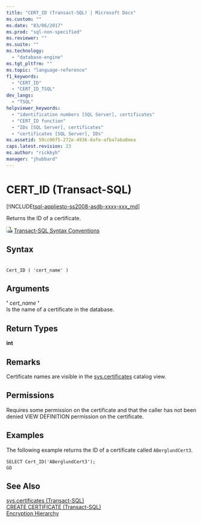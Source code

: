 ```yaml
---
title: "CERT_ID (Transact-SQL) | Microsoft Docs"
ms.custom: ""
ms.date: "03/06/2017"
ms.prod: "sql-non-specified"
ms.reviewer: ""
ms.suite: ""
ms.technology: 
  - "database-engine"
ms.tgt_pltfrm: ""
ms.topic: "language-reference"
f1_keywords: 
  - "CERT_ID"
  - "CERT_ID_TSQL"
dev_langs: 
  - "TSQL"
helpviewer_keywords: 
  - "identification numbers [SQL Server], certificates"
  - "CERT_ID function"
  - "IDs [SQL Server], certificates"
  - "certificates [SQL Server], IDs"
ms.assetid: 59cc06f5-272e-4936-8afe-afba7aba8eea
caps.latest.revision: 23
ms.author: "rickbyh"
manager: "jhubbard"
---
```

# CERT_ID (Transact-SQL)
[!INCLUDE[tsql-appliesto-ss2008-asdb-xxxx-xxx_md](../../relational-databases/import-export/includes/tsql-appliesto-ss2008-asdb-xxxx-xxx-md.md)]

  Returns the ID of a certificate.  
  
 ![Topic link icon](../../a9notintoc/media/topic-link.gif "Topic link icon") [Transact-SQL Syntax Conventions](../../t-sql/language-elements/transact-sql-syntax-conventions-transact-sql.md)  
  
## Syntax  
  
```  
  
Cert_ID ( 'cert_name' )  
```  
  
## Arguments  
 **'** *cert_name* **'**  
 Is the name of a certificate in the database.  
  
## Return Types  
 **int**  
  
## Remarks  
 Certificate names are visible in the [sys.certificates](../../relational-databases/reference/system-catalog-views/sys.certificates-transact-sql.md) catalog view.  
  
## Permissions  
 Requires some permission on the certificate and that the caller has not been denied VIEW DEFINITION permission on the certificate.  
  
## Examples  
 The following example returns the ID of a certificate called `ABerglundCert3`.  
  
```  
SELECT Cert_ID('ABerglundCert3');  
GO  
```  
  
## See Also  
 [sys.certificates &#40;Transact-SQL&#41;](../../relational-databases/reference/system-catalog-views/sys.certificates-transact-sql.md)   
 [CREATE CERTIFICATE &#40;Transact-SQL&#41;](../../t-sql/statements/create-certificate-transact-sql.md)   
 [Encryption Hierarchy](../../relational-databases/security/encryption/encryption-hierarchy.md)  
  
  